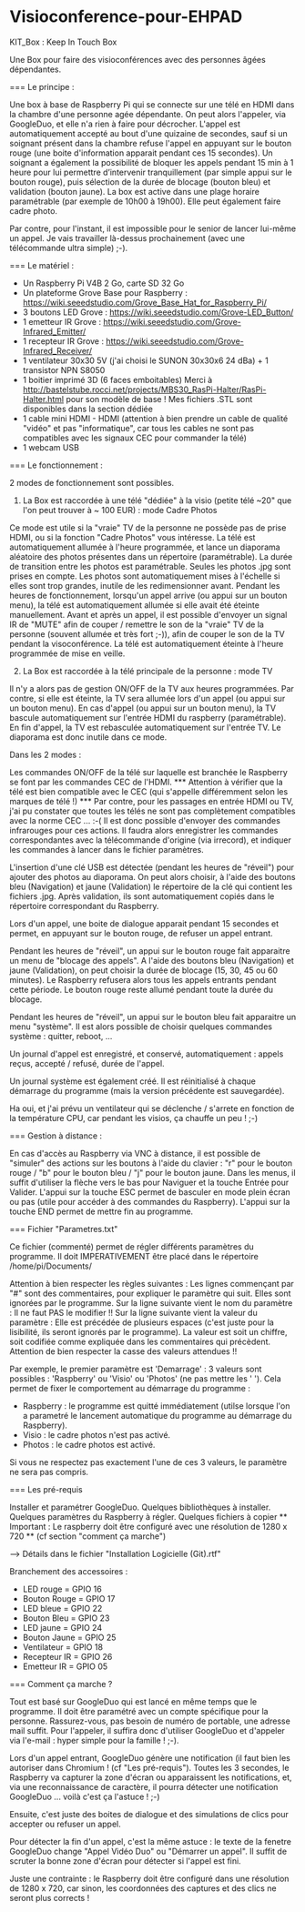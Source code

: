 # Visioconference-pour-EHPAD
KIT_Box : Keep In Touch Box

Une Box pour faire des visioconférences avec des personnes âgées dépendantes.


=== Le principe :

Une box à base de Raspberry Pi qui se connecte sur une télé en HDMI dans la chambre d'une personne agée dépendante.
On peut alors l'appeler, via GoogleDuo, et elle n'a rien à faire pour décrocher.
L'appel est automatiquement accepté au bout d'une quizaine de secondes, sauf si un soignant présent dans la chambre refuse l'appel en appuyant sur le bouton rouge (une boite d'information apparait pendant ces 15 secondes).
Un soignant a également la possibilité de bloquer les appels pendant 15 min à 1 heure pour lui permettre d’intervenir tranquillement (par simple appui sur le bouton rouge), puis sélection de la durée de blocage (bouton bleu) et validation (bouton jaune).
La box est active dans une plage horaire paramétrable (par exemple de 10h00 à 19h00).
Elle peut également faire cadre photo.

Par contre, pour l'instant, il est impossible pour le senior de lancer lui-même un appel. Je vais travailler là-dessus prochainement (avec une télécommande ultra simple) ;-).


=== Le matériel :

- Un Raspberry Pi V4B 2 Go, carte SD 32 Go
- Un plateforme Grove Base pour Raspberry : https://wiki.seeedstudio.com/Grove_Base_Hat_for_Raspberry_Pi/
- 3 boutons LED Grove : https://wiki.seeedstudio.com/Grove-LED_Button/
- 1 emetteur IR Grove : https://wiki.seeedstudio.com/Grove-Infrared_Emitter/
- 1 recepteur IR Grove : https://wiki.seeedstudio.com/Grove-Infrared_Receiver/
- 1 ventilateur 30x30 5V (j'ai choisi le SUNON 30x30x6 24 dBa) + 1 transistor NPN S8050
- 1 boitier imprimé 3D (6 faces emboitables) Merci à http://bastelstube.rocci.net/projects/MBS30_RasPi-Halter/RasPi-Halter.html pour son modèle de base ! Mes fichiers .STL sont disponibles dans la section dédiée
- 1 cable mini HDMI - HDMI  (attention à bien prendre un cable de qualité "vidéo" et pas "informatique", car tous les cables ne sont pas compatibles avec les signaux CEC pour commander la télé)
- 1 webcam USB


=== Le fonctionnement :

2 modes de fonctionnement sont possibles.

1) La Box est raccordée à une télé "dédiée" à la visio (petite télé ~20" que l'on peut trouver à ~ 100 EUR) : mode Cadre Photos

Ce mode est utile si la "vraie" TV de la personne ne possède pas de prise HDMI, ou si la fonction "Cadre Photos" vous intéresse.
La télé est automatiquement allumée à l'heure programmée, et lance un diaporama aléatoire des photos présentes dans un répertoire (paramétrable).
La durée de transition entre les photos est paramétrable.
Seules les photos .jpg  sont prises en compte. 
Les photos sont automatiquement mises à l'échelle si elles sont trop grandes, inutile de les redimensionner avant.
Pendant les heures de fonctionnement, lorsqu'un appel arrive (ou appui sur un bouton menu), la télé est automatiquement allumée si elle avait été éteinte manuellement.
Avant et après un appel, il est possible d'envoyer un signal IR de "MUTE" afin de couper / remettre le son de la "vraie" TV de la personne (souvent allumée et très fort ;-)), afin de couper le son de la TV pendant la visoconférence.
La télé est automatiquement éteinte à l'heure programmée de mise en veille.
 
2) La Box est raccordée à la télé principale de la personne : mode TV

Il n'y a alors pas de gestion ON/OFF de la TV aux heures programmées.
Par contre, si elle est éteinte, la TV sera allumée lors d'un appel (ou appui sur un bouton menu).
En cas d'appel (ou appui sur un bouton menu), la TV bascule automatiquement sur l'entrée HDMI du raspberry (paramétrable).
En fin d'appel, la TV est rebasculée automatiquement sur l'entrée TV.
Le diaporama est donc inutile dans ce mode. 

Dans les 2 modes :

Les commandes ON/OFF de la télé sur laquelle est branchée le Raspberry se font par les commandes CEC de l'HDMI.
*** Attention à vérifier que la télé est bien compatible avec le CEC (qui s'appelle différemment selon les marques de télé !) ***
Par contre, pour les passages en entrée HDMI ou TV, j'ai pu constater que toutes les télés ne sont pas complètement compatibles avec la norme CEC ... :-(
Il est donc possible d'envoyer des commandes infrarouges pour ces actions.
Il faudra alors enregistrer les commandes correspondantes avec la télécommande d'origine (via irrecord), et indiquer les commandes à lancer dans le fichier paramètres.

L'insertion d'une clé USB est détectée (pendant les heures de "réveil") pour ajouter des photos au diaporama. On peut alors choisir, à l'aide des boutons bleu (Navigation) et jaune (Validation) le répertoire de la clé qui contient les fichiers .jpg. Après validation, ils sont automatiquement copiés dans le répertoire correspondant du Raspberry.

Lors d'un appel, une boite de dialogue apparait pendant 15 secondes et permet, en appuyant sur le bouton rouge, de refuser un appel entrant.

Pendant les heures de "réveil", un appui sur le bouton rouge fait apparaitre un menu de "blocage des appels". A l'aide des boutons bleu (Navigation) et jaune (Validation), on peut choisir la durée de blocage (15, 30, 45 ou 60 minutes). Le Raspberry refusera alors tous les appels entrants pendant cette période. Le bouton rouge reste allumé pendant toute la durée du blocage.

Pendant les heures de "réveil", un appui sur le bouton bleu fait apparaitre un menu "système". Il est alors possible de choisir quelques commandes système : quitter, reboot, ...

Un journal d'appel est enregistré, et conservé, automatiquement : appels reçus, accepté / refusé, durée de l'appel.

Un journal système est également créé. Il est réinitialisé à chaque démarrage du programme (mais la version précédente est sauvegardée).

Ha oui, et j'ai prévu un ventilateur qui se déclenche / s'arrete en fonction de la température CPU, car pendant les visios, ça chauffe un peu ! ;-)


=== Gestion à distance :

En cas d'accès au Raspberry via VNC à distance, il est possible de "simuler" des actions sur les boutons à l'aide du clavier :
"r" pour le bouton rouge  /  "b" pour le bouton bleu  /  "j" pour le bouton jaune.
Dans les menus, il suffit d'utiliser la flèche vers le bas pour Naviguer et la touche Entrée pour Valider.
L'appui sur la touche ESC permet de basculer en mode plein écran ou pas (utile pour accéder à des commandes du Raspberry).
L'appui sur la touche END permet de mettre fin au programme.


=== Fichier "Parametres.txt"

Ce fichier (commenté) permet de régler différents paramètres du programme.
Il doit IMPERATIVEMENT être placé dans le répertoire /home/pi/Documents/

Attention à bien respecter les règles suivantes :
Les lignes commençant par "#" sont des commentaires, pour expliquer le paramètre qui suit. Elles sont ignorées par le programme.
Sur la ligne suivante vient le nom du paramètre : Il ne faut PAS le modifier !!
Sur la ligne suivante vient la valeur du paramètre : Elle est précédée de plusieurs espaces (c'est juste pour la lisibilité, ils seront ignorés par le programme). La valeur est soit un chiffre, soit codifiée comme expliquée dans les commentaires qui précèdent. Attention de bien respecter la casse des valeurs attendues !!

Par exemple, le premier paramètre est 'Demarrage' :
3 valeurs sont possibles : 'Raspberry'  ou  'Visio'  ou  'Photos'   (ne pas mettre les ' ').
Cela permet de fixer le comportement au démarrage du programme :
- Raspberry : le programme est quitté immédiatement (utilse lorsque l'on a parametré le lancement automatique du programme au démarrage du Raspberry).
- Visio : le cadre photos n'est pas activé.
- Photos : le cadre photos est activé.

Si vous ne respectez pas exactement l'une de ces 3 valeurs, le paramètre ne sera pas compris.


=== Les pré-requis

Installer et paramétrer GoogleDuo.
Quelques bibliothèques à installer.
Quelques paramètres du Raspberry à régler.
Quelques fichiers à copier
** Important : Le raspberry doit être configuré avec une résolution de 1280 x 720 ** (cf section "comment ça marche")

--> Détails dans le fichier "Installation Logicielle (Git).rtf"

Branchement des accessoires :
- LED rouge = GPIO 16
- Bouton Rouge = GPIO 17
- LED bleue = GPIO 22
- Bouton Bleu = GPIO 23
- LED jaune = GPIO 24
- Bouton Jaune = GPIO 25
- Ventilateur = GPIO 18
- Recepteur IR = GPIO 26
- Emetteur IR = GPIO 05


=== Comment ça marche ?

Tout est basé sur GoogleDuo qui est lancé en même temps que le programme.
Il doit être paramétré avec un compte spécifique pour la personne. Rassurez-vous, pas besoin de numéro de portable, une adresse mail suffit.
Pour l'appeler, il suffira donc d'utiliser GoogleDuo et d'appeler via l'e-mail : hyper simple pour la famille ! ;-).

Lors d'un appel entrant, GoogleDuo génère une notification (il faut bien les autoriser dans Chromium !  (cf "Les pré-requis").
Toutes les 3 secondes, le Raspberry va capturer la zone d'écran ou apparaissent les notifications, et, via une reconnaissance de caractère, il pourra détecter une notification GoogleDuo ... voilà c'est ça l'astuce ! ;-)

Ensuite, c'est juste des boites de dialogue et des simulations de clics pour accepter ou refuser un appel.

Pour détecter la fin d'un appel, c'est la même astuce : le texte de la fenetre GoogleDuo change "Appel Vidéo Duo" ou "Démarrer un appel". Il suffit de scruter la bonne zone d'écran pour détecter si l'appel est fini.

Juste une contrainte : le Raspberry doit être configuré dans une résolution de 1280 x 720, car sinon, les coordonnées des captures et des clics ne seront plus corrects !


